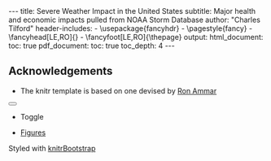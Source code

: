 <div id="wrap"><div class="container"><div class="row row-offcanvas row-offcanvas-right"><div class="contents col-xs-12 col-md-10">
---
title: Severe Weather Impact in the United States 
subtitle: Major health and economic impacts pulled from NOAA Storm Database
author: "Charles Tilford"
header-includes:
- \usepackage{fancyhdr}
- \pagestyle{fancy}
- \fancyhead[LE,RO]{}
- \fancyfoot[LE,RO]{\thepage}
output: 
  html_document:
    toc: true
  pdf_document:
    toc: true
    toc_depth: 4
---




## Acknowledgements

* The knitr template is based on one devised by
  [Ron Ammar](https://github.com/ammarr)</div></div>
<div class="navbar navbar-fixed-bottom navbar-inverse"><div class="container"><div class="navbar-header"><button type="button" class="navbar-toggle" data-toggle="collapse" data-target=".navbar-responsive-collapse"><span class="icon-bar"></span>
<span class="icon-bar"></span>
<span class="icon-bar"></span></button></div>
<div id="bottom-navbar" class="navbar-collapse collapse navbar-responsive-collapse"><ul class="nav navbar-nav navbar-right"><li class="nav"><p class="navbar-text">Toggle</p></li>


<li class="active"><a href="#" type="figure" class="toggle-global">Figures</a></li></ul></div></div></div></div>
<div id="push"></div>
<div id="footer"><div class="container"><p class="text-muted" id="credit">Styled with 
<a href="https://github.com/jimhester/knitrBootstrap">knitrBootstrap</a></p></div></div>
<link rel="stylesheet" id="theme" href="https://netdna.bootstrapcdn.com/bootstrap/3.0.0/css/bootstrap.min.css" media="screen"></link><link rel="stylesheet" id="highlight" href="https://cdnjs.cloudflare.com/ajax/libs/highlight.js/7.3/styles/default.min.css" media="screen"></link></div>
